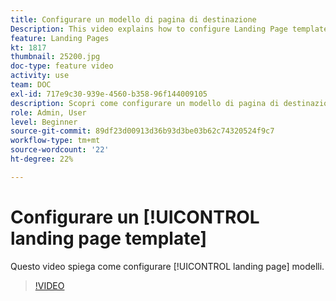 ```yaml
---
title: Configurare un modello di pagina di destinazione
Description: This video explains how to configure Landing Page templates in Adobe Campaign Standard.
feature: Landing Pages
kt: 1817
thumbnail: 25200.jpg
doc-type: feature video
activity: use
team: DOC
exl-id: 717e9c30-939e-4560-b358-96f144009105
description: Scopri come configurare un modello di pagina di destinazione
role: Admin, User
level: Beginner
source-git-commit: 89df23d00913d36b93d3be03b62c74320524f9c7
workflow-type: tm+mt
source-wordcount: '22'
ht-degree: 22%

---
```


# Configurare un [!UICONTROL landing page template]

Questo video spiega come configurare [!UICONTROL landing page] modelli.

>[!VIDEO](https://video.tv.adobe.com/v/25200/?quality=12&learn=on)
